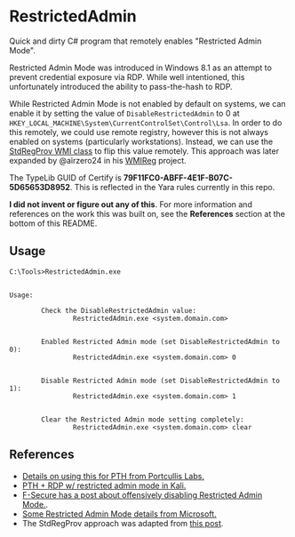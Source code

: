 # RestrictedAdmin

Quick and dirty C# program that remotely enables "Restricted Admin Mode".

Restricted Admin Mode was introduced in Windows 8.1 as an attempt to prevent credential exposure via RDP. While well intentioned, this unfortunately introduced the ability to pass-the-hash to RDP.

While Restricted Admin Mode is not enabled by default on systems, we can enable it by setting the value of `DisableRestrictedAdmin` to 0 at `HKEY_LOCAL_MACHINE\System\CurrentControlSet\Control\Lsa`. In order to do this remotely, we could use remote registry, however this is not always enabled on systems (particularly workstations). Instead, we can use the [StdRegProv WMI class](https://docs.microsoft.com/en-us/previous-versions/windows/desktop/regprov/stdregprov) to flip this value remotely. This approach was later expanded by @airzero24 in his [WMIReg](https://github.com/airzero24/WMIReg) project.

The TypeLib GUID of Certify is **79F11FC0-ABFF-4E1F-B07C-5D65653D8952**. This is reflected in the Yara rules currently in this repo.

**I did not invent or figure out any of this**. For more information and references on the work this was built on, see the **References** section at the bottom of this README.


## Usage


    C:\Tools>RestrictedAdmin.exe


    Usage:

            Check the DisableRestrictedAdmin value:
                    RestrictedAdmin.exe <system.domain.com>


            Enabled Restricted Admin mode (set DisableRestrictedAdmin to 0):
                    RestrictedAdmin.exe <system.domain.com> 0


            Disable Restricted Admin mode (set DisableRestrictedAdmin to 1):
                    RestrictedAdmin.exe <system.domain.com> 1


            Clear the Restricted Admin mode setting completely:
                    RestrictedAdmin.exe <system.domain.com> clear



## References

* [Details on using this for PTH from Portcullis Labs.](https://labs.portcullis.co.uk/blog/new-restricted-admin-feature-of-rdp-8-1-allows-pass-the-hash/)
* [PTH + RDP w/ restricted admin mode in Kali.](https://www.kali.org/blog/passing-hash-remote-desktop/)
* [F-Secure has a post about offensively disabling Restricted Admin Mode.](https://labs.f-secure.com/blog/undisable/).
* [Some Restricted Admin Mode details from Microsoft.](https://docs.microsoft.com/en-us/archive/blogs/kfalde/restricted-admin-mode-for-rdp-in-windows-8-1-2012-r2)
* The StdRegProv approach was adapted from [this post](https://web.archive.org/web/20200212015446/http://softvernow.com/2018/09/02/using-wmi-and-c-registry-values/).

